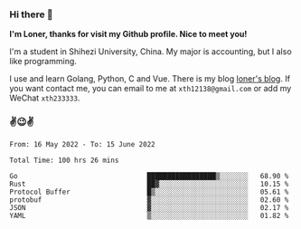 ### Hi there 👋️

**I'm Loner, thanks for visit my Github profile. Nice to meet you!**

I'm a student in Shihezi University, China. My major is accounting, but I also like programming.

I use and learn Golang, Python, C and Vue. There is my blog [loner's blog](https://www.loner1024.top).  If you want contact me, you can email to me at `xth12138@gmail.com` or add my WeChat `xth233333`.

### ✌️😉✌️

<!--START_SECTION:waka-->

```text
From: 16 May 2022 - To: 15 June 2022

Total Time: 100 hrs 26 mins

Go                                █████████████████▒░░░░░░░   68.90 %
Rust                              ██▓░░░░░░░░░░░░░░░░░░░░░░   10.15 %
Protocol Buffer                   █▒░░░░░░░░░░░░░░░░░░░░░░░   05.61 %
protobuf                          ▓░░░░░░░░░░░░░░░░░░░░░░░░   02.60 %
JSON                              ▓░░░░░░░░░░░░░░░░░░░░░░░░   02.17 %
YAML                              ▒░░░░░░░░░░░░░░░░░░░░░░░░   01.82 %
```

<!--END_SECTION:waka-->




